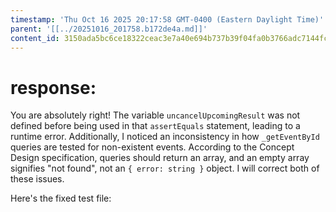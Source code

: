 ```yaml
---
timestamp: 'Thu Oct 16 2025 20:17:58 GMT-0400 (Eastern Daylight Time)'
parent: '[[../20251016_201758.b172de4a.md]]'
content_id: 3150ada5bc6ce18322ceac3e7a40e694b737b39f04fa0b3766adc7144fcaabca
---
```


# response:

You are absolutely right! The variable `uncancelUpcomingResult` was not defined before being used in that `assertEquals` statement, leading to a runtime error. Additionally, I noticed an inconsistency in how `_getEventById` queries are tested for non-existent events. According to the Concept Design specification, queries should return an array, and an empty array signifies "not found", not an `{ error: string }` object. I will correct both of these issues.

Here's the fixed test file:
